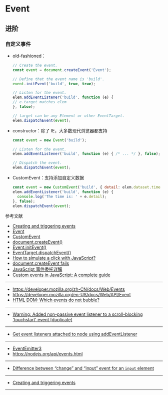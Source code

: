 # Event

## 进阶

### 自定义事件

- old-fashioned：

    ```js
    // Create the event.
    const event = document.createEvent('Event');

    // Define that the event name is 'build'.
    event.initEvent('build', true, true);

    // Listen for the event.
    elem.addEventListener('build', function (e) {
    // e.target matches elem
    }, false);

    // target can be any Element or other EventTarget.
    elem.dispatchEvent(event);
    ```

- constructor：除了 IE，大多数现代浏览器都支持

    ```js
    const event = new Event('build');

    // Listen for the event.
    elem.addEventListener('build', function (e) { /* ... */ }, false);

    // Dispatch the event.
    elem.dispatchEvent(event);
    ```

- CustomEvent：支持添加自定义数据

    ```js
    const event = new CustomEvent('build', { detail: elem.dataset.time });
    elem.addEventListener('build', function (e) {
      console.log('The time is: ' + e.detail);
    }, false);
    elem.dispatchEvent(event);
    ```

参考文献

- [Creating and triggering events](https://developer.mozilla.org/en-US/docs/Web/Guide/Events/Creating_and_triggering_events)
- [Event](https://developer.mozilla.org/en-US/docs/Web/API/Event)
- [Custom​Event](https://developer.mozilla.org/en-US/docs/Web/API/CustomEvent)
- [document.createEvent()](https://developer.mozilla.org/en-US/docs/Web/API/Document/createEvent)
- [Event.initEvent()](https://developer.mozilla.org/en-US/docs/Web/API/Event/initEvent)
- [EventTarget.dispatchEvent()](https://developer.mozilla.org/en-US/docs/Web/API/EventTarget/dispatchEvent)
- [How to simulate a click with JavaScript?](https://stackoverflow.com/questions/2705583/how-to-simulate-a-click-with-javascript)
- [document.createEvent fails](https://stackoverflow.com/questions/4645724/document-createevent-fails)
- [JavaScript 事件委托详解](https://zhuanlan.zhihu.com/p/26536815)
- [Custom events in JavaScript: A complete guide](https://blog.logrocket.com/custom-events-in-javascript-a-complete-guide/#how-do-javascript-custom-events-work)

---


- https://developer.mozilla.org/zh-CN/docs/Web/Events
- https://developer.mozilla.org/en-US/docs/Web/API/Event
- [HTML DOM: Which events do not bubble?](https://stackoverflow.com/questions/5574207/html-dom-which-events-do-not-bubble)

---

- [Warning: Added non-passive event listener to a scroll-blocking 'touchstart' event [duplicate]](https://stackoverflow.com/questions/46542428/warning-added-non-passive-event-listener-to-a-scroll-blocking-touchstart-even)

---

- [Get event listeners attached to node using addEventListener](https://stackoverflow.com/questions/9046741/get-event-listeners-attached-to-node-using-addeventlistener)

---

- [EventEmitter3](https://github.com/primus/eventemitter3)
- https://nodejs.org/api/events.html

---

- [Difference between “change” and “input” event for an `input` element](https://stackoverflow.com/questions/17047497/difference-between-change-and-input-event-for-an-input-element)


---

- [Creating and triggering events](https://developer.mozilla.org/en-US/docs/Web/Events/Creating_and_triggering_events)

---
